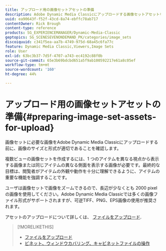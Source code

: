 ```yaml
---
title: アップロード用の画像セットアセットの準備
description: Adobe Dynamic Media Classicにアップロードする画像セットアセットを準備する方法を説明します。
uuid: ea90643f-f52f-43cd-8a74-ebffc78ab717
contentOwner: Rick Brough
content-type: reference
products: SG_EXPERIENCEMANAGER/Dynamic-Media-Classic
geptopics: SG_SCENESEVENONDEMAND_PK/categories/image_sets
discoiquuid: c341f5ea-aa7b-4749-975d-68a45c6fa77c
feature: Dynamic Media Classic,Viewers,Image Sets
role: User
exl-id: 63bc3b37-7d5f-4707-a743-ec4192c88f0b
source-git-commit: 65e3b69bdcbd651a5f9ab100592217e61a8c05ef
workflow-type: tm+mt
source-wordcount: '160'
ht-degree: 44%

---
```


# アップロード用の画像セットアセットの準備{#preparing-image-set-assets-for-upload}

画像セットに必要な画像をAdobe Dynamic Media Classicにアップロードする前に、画像のサイズと形式が適切であることを確認します。

複数ビューの画像セットを作成するには、1 つのアイテムを異なる視点から表示する画像または同じアイテムの異なる側面を表示する画像が必要です。最終的な目標は、閲覧者がアイテムの外観や動作を十分に理解できるように、アイテムの重要な機能を強調することです。

ユーザは画像セットで画像をズームできるので、長辺が少なくとも 2000 pixel の画像を使用してください。Adobe Dynamic Media Classicでは多くの画像ファイル形式がサポートされますが、可逆TIFF、PNG、EPS画像の使用が推奨されます。

アセットのアップロードについて詳しくは、 [ファイルをアップロード](uploading-files.md#uploading_files).

>[!MORELIKETHIS]
>
>* [ファイルをアップロード](uploading-files.md#uploading_your_files)
>* [ビネット、ウィンドウカバリング、キャビネットファイルの操作](vignette-window-covering-cabinet-files.md#working_with_vignette_window_covering_and_cabinet_files)


